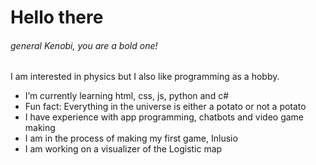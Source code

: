 # Hello there 
###### general Kenobi, you are a bold one!


I am interested in physics but I also like programming as a hobby.

- I’m currently learning html, css, js, python and c#
- Fun fact: Everything in the universe is either a potato or not a potato
- I have experience with app programming, chatbots and video game making
- I am in the process of making my first game, Inlusio
- I am working on a visualizer of the Logistic map
